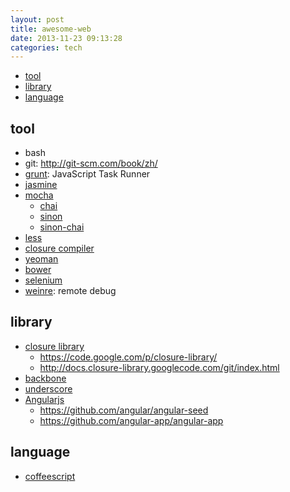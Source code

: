 ```yaml
---
layout: post
title: awesome-web
date: 2013-11-23 09:13:28
categories: tech
---
```


* [tool](#tool)
* [library](#library)
* [language](#language)

## tool

* bash
* git: http://git-scm.com/book/zh/
* [grunt](http://gruntjs.com/): JavaScript Task Runner
* [jasmine](http://pivotal.github.io/jasmine/)
* [mocha](http://visionmedia.github.io/mocha/)
    * [chai](http://chaijs.com/)
    * [sinon](http://sinonjs.org/)
    * [sinon-chai](https://github.com/domenic/sinon-chai)
* [less](http://lesscss.org/)
* [closure compiler](https://developers.google.com/closure/compiler/)
* [yeoman](http://yeoman.io/)
* [bower](http://bower.io/)
* [selenium](http://docs.seleniumhq.org/)
* [weinre](http://people.apache.org/~pmuellr/weinre/docs/latest/Home.html): remote debug

## library

* [closure library](https://developers.google.com/closure/library/)
  * https://code.google.com/p/closure-library/
  * http://docs.closure-library.googlecode.com/git/index.html
* [backbone](http://backbonejs.org/)
* [underscore](http://underscorejs.org/)
* [Angularjs](http://docs.angularjs.org)
    * https://github.com/angular/angular-seed
    * https://github.com/angular-app/angular-app

## language

* [coffeescript](http://coffeescript.org/)
